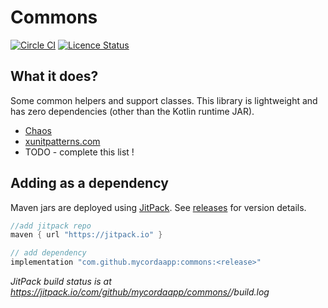 # Commons

[![Circle CI](https://circleci.com/gh/mycordaapp/commons.svg?style=shield)](https://circleci.com/gh/mycordaapp/commons)
[![Licence Status](https://img.shields.io/github/license/mycordaapp/commons)](https://github.com/mycordaapp/commons/blob/master/licence.txt)

## What it does?

Some common helpers and support classes. This library is lightweight and has zero dependencies (other than the Kotlin
runtime JAR).

* [Chaos](./docs/chaos.md)
* [xunitpatterns.com](./docs/xunitpatterns.md)
* TODO - complete this list !

## Adding as a dependency

Maven jars are deployed using [JitPack](https://jitpack.io/).
See [releases](https://github.com/mycordaapp/commons/releases) for version details.

```groovy
//add jitpack repo
maven { url "https://jitpack.io" }

// add dependency 
implementation "com.github.mycordaapp:commons:<release>"
```

_JitPack build status is at https://jitpack.io/com/github/mycordaapp/commons/<release>/build.log_

